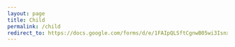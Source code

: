 ```yaml
---
layout: page
title: Child
permalink: /child
redirect_to: https://docs.google.com/forms/d/e/1FAIpQLSftCgnwB05wi3Isnx2XBT125wzABJDNGbfBn_C-h87w0_NK3g/viewform?usp=sf_link
---
```

